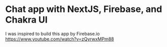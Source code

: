 # Chat app with NextJS, Firebase, and Chakra UI

I was inspired to build this app by Firebase.io
https://www.youtube.com/watch?v=zQyrwxMPm88
